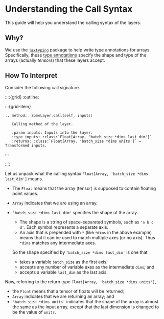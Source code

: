 # Understanding the Call Syntax

This guide will help you understand the calling syntax of the layers.

## Why?

We use the [`jaxtyping`](https://github.com/patrick-kidger/jaxtyping) package to help write type annotations for arrays. Specifically, these [type annotations](https://docs.kidger.site/jaxtyping/api/array/) specify the shape and type of the arrays (actually *tensors*) that these layers accept.

## How To Interpret

Consider the following call signature.

::::{grid}
:outline:

:::{grid-item}

```{eval-rst}
.. method:: SomeLayer.call(self, inputs)

   Calling method of the layer.

   :param inputs: Inputs into the layer.
   :type inputs: :class:`Float[Array, 'batch_size *dims last_dim']`
   :returns: :class:`Float[Array, 'batch_size *dims units']` – Transformed inputs.
```

:::

::::

Let us unpack what the calling syntax `Float[Array, 'batch_size *dims last_dim']` means.

- The `Float` means that the array (tensor) is supposed to contain floating point values.
- `Array` indicates that we are using an array.
- `'batch_size *dims last_dim'` specifies the shape of the array.
  - The shape is a string of space-separated symbols, such as `'a b c d'`. Each symbol represents a separate axis.
  - An axis that is prepended with `*` (like `*dims` in the above example) means that it can be used to match multiple axes (or no axis). Thus `*dims` matches any intermediate axes.
  
  So the shape specified by `'batch_size *dims last_dim'` is one that
  - takes a variable `batch_size` as the first axis;
  - accepts any number of variable axes as the intermediate `dims`; and
  - accepts a variable `last_dim` as the last axis.

Now, referring to the return type `Float[Array, 'batch_size *dims units']`,

- the `Float` means that a tensor of floats will be returned;
- `Array` indicates that we are returning an array; and
- `'batch_size *dims units'` indicates that the shape of the array is almost the same as the input array, except that the last dimension is changed to be the value of `units`.
